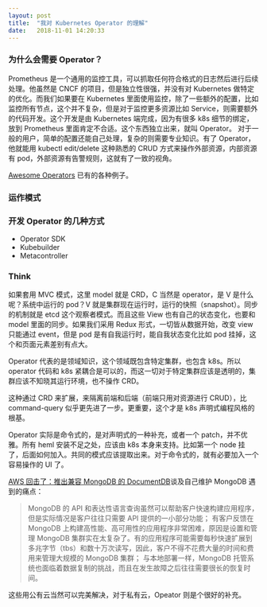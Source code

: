 ```yaml
---
layout: post
title:  "我对 Kubernetes Operator 的理解"
date:   2018-11-01 14:20:33
---
```


### 为什么会需要 Operator？
Prometheus 是一个通用的监控工具，可以抓取任何符合格式的日志然后进行后续处理。他虽然是 CNCF 的项目，但是独立性很强，并没有对 Kubernetes 做特定的优化。而我们如果要在 Kubernetes 里面使用监控，除了一些额外的配置，比如监控所有节点，这个并不复杂，但是对于监控更多资源比如 Service，则需要额外的代码开发。这个开发是由 Kubernetes 端完成，因为有很多 k8s 细节的绑定，放到 Prometheus 里面肯定不合适。这个东西独立出来，就叫 Operator。
对于一般的用户，简单的配置还能自己处理，复杂的则需要专业知识。有了 Operator，他就能用 kubectl edit/delete 这种熟悉的 CRUD 方式来操作外部资源，内部资源有 pod，外部资源有告警规则，这就有了一致的视角。

[Awesome Operators](https://github.com/operator-framework/awesome-operators) 已有的各种例子。

### 运作模式

### 开发 Operator 的几种方式
* Operator SDK
* Kubebuilder
* Metacontroller

### Think
如果套用 MVC 模式，这里 model 就是 CRD，C 当然是 operator，是 V 是什么呢？系统中运行的 pod？V 就是集群现在运行时，运行的快照（snapshot）。同步的机制就是 etcd 这个观察者模式。而且这些 View 也有自己的状态变化，也要和 model 里面的同步。如果我们采用 Redux 形式，一切皆从数据开始，改变 view 只能通过 event，但是 pod 是有自我运行时，能自我状态变化比如 pod 挂掉，这个和页面元素差别有点大。

Operator 代表的是领域知识，这个领域既包含特定集群，也包含 k8s。所以 operator 代码和 k8s 紧耦合是可以的，而这一切对于特定集群应该是透明的，集群应该不知晓其运行环境，也不操作 CRD。

这种通过 CRD 来扩展，来隔离前端和后端（前端只用对资源进行 CRUD），比 command-query 似乎更先进了一步。更重要，这个才是 k8s 声明式编程风格的根基。

Operator 实际是命令式的，是对声明式的一种补充，或者一个 patch，并不优雅。所有 heml 安装不足之处，应该由 k8s 本身来支持。比如第一个 node 挂了，后面如何加入。共同的模式应该提取出来。对于命令式的，就有必要加入一个容易操作的 UI 了。

[AWS 回击了：推出兼容 MongoDB 的 DocumentDB](https://www.infoq.cn/article/qTqV18VouAmHOKca*y1F)谈及自己维护 MongoDB 遇到的痛点：

>MongoDB 的 API 和表达性语言查询虽然可以帮助客户快速构建应用程序，但是实际情况是客户往往只需要 API 提供的一小部分功能；
有客户反馈在 MongoDB 上构建高性能、高可用性的应用程序非常困难，原因是设置和管理 MongoDB 集群实在太复杂了。有的应用程序可能需要每秒快速扩展到多兆字节（tbs）和数十万次读写，因此，客户不得不花费大量的时间和费用来管理大规模的 MongoDB 集群；
与本地部署一样，MongoDB 托管系统也面临着数据复制的挑战，而且在发生故障之后往往需要很长的恢复时间。

这些用公有云当然可以完美解决，对于私有云，Opeator 则是个很好的补充。